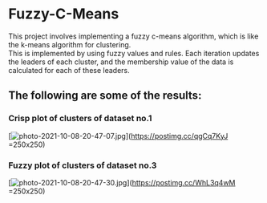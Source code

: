 # Fuzzy-C-Means

This project involves implementing a fuzzy c-means algorithm, which is like the k-means algorithm for clustering.  
This is implemented by using fuzzy values and rules. Each iteration updates the leaders of each cluster, and the membership value of the data is calculated for each of these leaders.  
## The following are some of the results:  
### Crisp plot of clusters of dataset no.1
[![photo-2021-10-08-20-47-07.jpg](https://i.postimg.cc/VsKCDBNC/photo-2021-10-08-20-47-07.jpg)](https://postimg.cc/qgCq7KyJ =250x250)
### Fuzzy plot of clusters of dataset no.3
[![photo-2021-10-08-20-47-30.jpg](https://i.postimg.cc/Fs1Jqdfn/photo-2021-10-08-20-47-30.jpg)](https://postimg.cc/WhL3q4wM =250x250)

